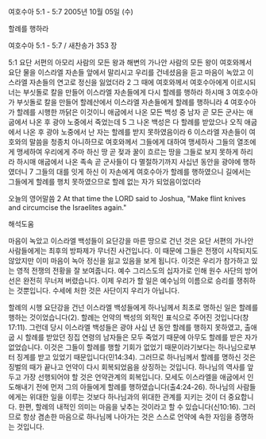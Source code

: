 여호수아 5:1 - 5:7 
2005년 10월 05일 (수)

할례를 행하라



여호수아 5:1 - 5:7 / 새찬송가 353 장


5:1 요단 서편의 아모리 사람의 모든 왕과 해변의 가나안 사람의 모든 왕이 여호와께서 요단 물을 이스라엘 자손들 앞에서 말리시고 우리를 건네셨음을 듣고 마음이 녹았고 이스라엘 자손들의 연고로 정신을 잃었더라 2 그 때에 여호와께서 여호수아에게 이르시되 너는 부싯돌로 칼을 만들어 이스라엘 자손들에게 다시 할례를 행하라 하시매 3 여호수아가 부싯돌로 칼을 만들어 할례산에서 이스라엘 자손들에게 할례를 행하니라 4 여호수아가 할례를 시행한 까닭은 이것이니 애굽에서 나온 모든 백성 중 남자 곧 모든 군사는 애굽에서 나온 후 광야 노중에서 죽었는데 5 그 나온 백성은 다 할례를 받았으나 오직 애굽에서 나온 후 광야 노중에서 난 자는 할례를 받지 못하였음이라 6 이스라엘 자손들이 여호와의 말씀을 청종치 아니하므로 여호와께서 그들에게 대하여 맹세하사 그들의 열조에게 맹세하여 우리에게 주마 하신 땅 곧 젖과 꿀이 흐르는 땅을 그들로 보지 못하게 하리라 하시매 애굽에서 나온 족속 곧 군사들이 다 멸절하기까지 사십년 동안을 광야에 행하였더니 7 그들의 대를 잇게 하신 이 자손에게 여호수아가 할례를 행하였으니 길에서는 그들에게 할례를 행치 못하였으므로 할례 없는 자가 되었음이었더라 

오늘의 영어말씀 
2 At that time the LORD said to Joshua, "Make flint knives and circumcise the Israelites again."

해석도움





마음이 녹았고 
이스라엘 백성들이 요단강을 마른 땅으로 건넌 것은 요단 서편의 가나안 사람들에게는 최후의 방파제가 무너진 사건입니다. 이 때문에 그들은 전쟁이 시작되지도 않았지만 이미 마음이 녹아 정신을 잃고 있음을 보게 됩니다. 이것은 우리가 참가하고 있는 영적 전쟁의 전황을 잘 보여줍니다. 예수 그리스도의 십자가로 인해 원수 사단의 방어선은 완전히 무너져 버렸습니다. 이제 우리가 할 일은 예수님의 이름으로 승리를 쟁취하는 것뿐입니다. 수세에 처한 것은 사단이지 우리가 아닙니다. 

할례의 시행 
요단강을 건넌 이스라엘 백성들에게 하나님께서 최초로 명하신 일은 할례를 행하는 것이었습니다(2). 할례는 언약의 백성의 외적인 표식으로 주어진 것입니다(창17:11). 그런데 당시 이스라엘 백성들은 광야 사십 년 동안 할례를 행하지 못하였고, 출애굽 시 할례를 받았던 징집 연령의 남자들은 모두 죽었기 때문에 아무도 할례를 받은 자가 없었습니다. 이것은 그들이 할례를 행할 기회가 없었기 때문이라기보다는 하나님으로부터 징계를 받고 있었기 때문입니다(민14:34). 그러므로 하나님께서 할례를 명하신 것은 징벌의 때가 끝나고 언약이 다시 회복되었음을 상징하는 것입니다. 하나님의 역사를 앞두고 가장 선행되어야 할 것은 언약관계의 회복입니다. 모세도 이스라엘을 애굽에서 인도해내기 전에 먼저 그의 아들에게 할례를 행하였습니다(출4:24-26). 하나님의 사람들에게는 위대한 일을 이루는 것보다 하나님과의 위대한 관계를 지키는 것이 더 중요합니다. 한편, 할례의 내적인 의미는 마음을 낮추는 것이라고 할 수 있습니다(신10:16). 그러므로 항상 겸손한 마음으로 하나님께 나아가는 것은 스스로 언약에 속한 자임을 증명하는 것입니다.